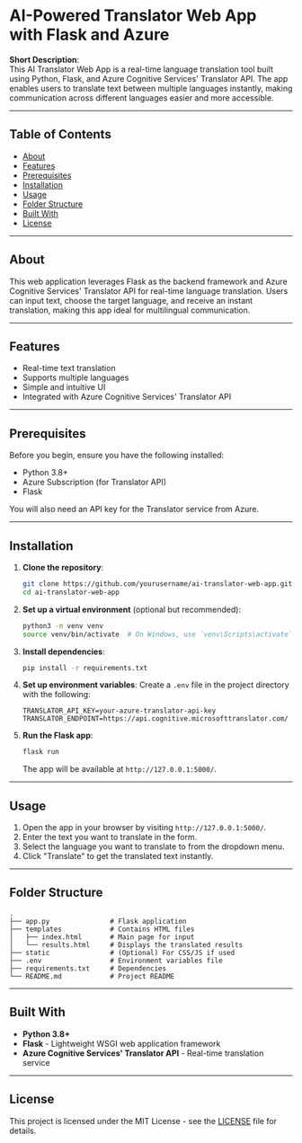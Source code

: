 # AI-Powered Translator Web App with Flask and Azure

**Short Description**:  
This AI Translator Web App is a real-time language translation tool built using Python, Flask, and Azure Cognitive Services' Translator API. The app enables users to translate text between multiple languages instantly, making communication across different languages easier and more accessible.

---

## Table of Contents
- [About](#about)
- [Features](#features)
- [Prerequisites](#prerequisites)
- [Installation](#installation)
- [Usage](#usage)
- [Folder Structure](#folder-structure)
- [Built With](#built-with)
- [License](#license)

---

## About
This web application leverages Flask as the backend framework and Azure Cognitive Services' Translator API for real-time language translation. Users can input text, choose the target language, and receive an instant translation, making this app ideal for multilingual communication.

---

## Features
- Real-time text translation
- Supports multiple languages
- Simple and intuitive UI
- Integrated with Azure Cognitive Services' Translator API

---

## Prerequisites
Before you begin, ensure you have the following installed:
- Python 3.8+
- Azure Subscription (for Translator API)
- Flask

You will also need an API key for the Translator service from Azure.

---

## Installation

1. **Clone the repository**:
   ```bash
   git clone https://github.com/yourusername/ai-translator-web-app.git
   cd ai-translator-web-app
   ```

2. **Set up a virtual environment** (optional but recommended):
   ```bash
   python3 -m venv venv
   source venv/bin/activate  # On Windows, use `venv\Scripts\activate`
   ```

3. **Install dependencies**:
   ```bash
   pip install -r requirements.txt
   ```

4. **Set up environment variables**:
   Create a `.env` file in the project directory with the following:
   ```
   TRANSLATOR_API_KEY=your-azure-translator-api-key
   TRANSLATOR_ENDPOINT=https://api.cognitive.microsofttranslator.com/
   ```

5. **Run the Flask app**:
   ```bash
   flask run
   ```
   The app will be available at `http://127.0.0.1:5000/`.

---

## Usage

1. Open the app in your browser by visiting `http://127.0.0.1:5000/`.
2. Enter the text you want to translate in the form.
3. Select the language you want to translate to from the dropdown menu.
4. Click "Translate" to get the translated text instantly.

---

## Folder Structure
```
.
├── app.py               # Flask application
├── templates            # Contains HTML files
│   ├── index.html       # Main page for input
│   └── results.html     # Displays the translated results
├── static               # (Optional) For CSS/JS if used
├── .env                 # Environment variables file
├── requirements.txt     # Dependencies
└── README.md            # Project README
```

---

## Built With
- **Python 3.8+**
- **Flask** - Lightweight WSGI web application framework
- **Azure Cognitive Services' Translator API** - Real-time translation service

---

## License
This project is licensed under the MIT License - see the [LICENSE](LICENSE) file for details.
